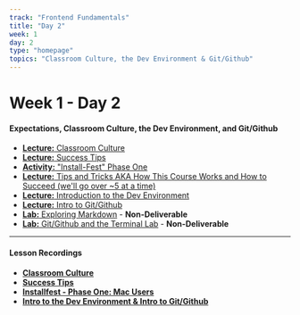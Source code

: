 ```yaml
---
track: "Frontend Fundamentals"
title: "Day 2"
week: 1
day: 2
type: "homepage"
topics: "Classroom Culture, the Dev Environment & Git/Github"
---
```



# Week 1 - Day 2

#### Expectations, Classroom Culture, the Dev Environment, and Git/Github
- [**Lecture:** Classroom Culture](/frontend-fundamentals/week-1/day-2/lecture-materials/classroom-culture/)
- [**Lecture:** Success Tips](/frontend-fundamentals/week-1/day-2/lecture-materials/success-tips/)
- [**Activity:** "Install-Fest" Phase One](/frontend-fundamentals/week-1/day-2/lecture-materials/install-fest-phase-one/)
- [**Lecture:** Tips and Tricks AKA How This Course Works and How to Succeed (we'll go over ~5 at a time)](/frontend-fundamentals/week-1/day-2/lecture-materials/tips-and-tricks/)
- [**Lecture:** Introduction to the Dev Environment](/frontend-fundamentals/week-1/day-2/lecture-materials/intro-to-dev-environment/)
- [**Lecture:** Intro to Git/Github](/frontend-fundamentals/week-1/day-2/lecture-materials/intro-to-git-and-github)
- [**Lab:** Exploring Markdown](/frontend-fundamentals/week-1/day-2/labs/exploring-markdown/) - **Non-Deliverable**
- [**Lab:** Git/Github and the Terminal Lab](/frontend-fundamentals/week-1/day-2/labs/git-github-and-the-terminal/) - **Non-Deliverable**




<hr>


#### Lesson Recordings

- [**Classroom Culture**](https://generalassembly.zoom.us/rec/share/uB_-yYPm7U1VW4YvR5HqNhE9vkHWRrcBvcGvPGV57rp0uzM9L9mEpAfOFz1tjiGa.LciTlOygog9DovzR?startTime=1613484349000)
- [**Success Tips**](https://generalassembly.zoom.us/rec/share/uB_-yYPm7U1VW4YvR5HqNhE9vkHWRrcBvcGvPGV57rp0uzM9L9mEpAfOFz1tjiGa.LciTlOygog9DovzR?startTime=1613488583000)
- [**Installfest - Phase One: Mac Users**](https://generalassembly.zoom.us/rec/share/uB_-yYPm7U1VW4YvR5HqNhE9vkHWRrcBvcGvPGV57rp0uzM9L9mEpAfOFz1tjiGa.LciTlOygog9DovzR?startTime=1613492986000)
- [**Intro to the Dev Environment & Intro to Git/Github**](https://generalassembly.zoom.us/rec/share/uB_-yYPm7U1VW4YvR5HqNhE9vkHWRrcBvcGvPGV57rp0uzM9L9mEpAfOFz1tjiGa.LciTlOygog9DovzR?startTime=1613500601000)
